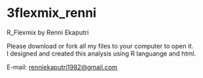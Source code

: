 # 3flexmix_renni
R_Flexmix by Renni Ekaputri


Please download or fork all my files to your computer to open it.</br>
I designed and created this analysis using R languange and html.


E-mail: renniekaputri1982@gmail.com </br>

